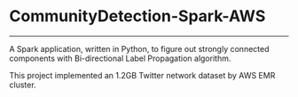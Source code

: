 # CommunityDetection-Spark-AWS
 ----

A Spark application, written in Python, to figure out strongly connected components with Bi-directional Label Propagation algorithm.

This project implemented an 1.2GB Twitter network dataset by AWS EMR cluster. 
